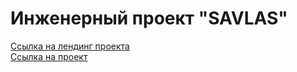 # Инженерный проект "SAVLAS"
[Ссылка на лендинг проекта](http://web-labs-2sem.std-938.ist.mospolytech.ru/lending/) <br>
[Ссылка на проект](http://savlas.std-938.ist.mospolytech.ru/)
